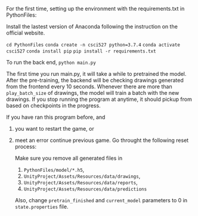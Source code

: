 For the first time, setting up the environment with the requirements.txt in PythonFiles:

Install the lastest version of Anaconda following the instruction on the official website.

`cd PythonFiles`
`conda create -n csci527 python=3.7.4`
`conda activate csci527`
`conda install pip`
`pip install -r requirements.txt`

To run the back end, `python main.py`

The first time you run main.py, it will take a while to pretrained the model. After the pre-training, the backend will be checking drawings generated from the frontend every 10 seconds. Whenever there are more than `play_batch_size` of drawings, the model will train a batch with the new drawings. If you stop running the program at anytime, it should pickup from based on checkpoints in the progress.

If you have ran this program before, and
1. you want to restart the game, or
2. meet an error continue previous game. Go throught the following reset process:

    Make sure you remove all generated files in
    1. `PythonFiles/model/*.h5`,
    2. `UnityProject/Assets/Resources/data/drawings`,
    3. `UnityProject/Assets/Resources/data/reports`,
    4. `UnityProject/Assets/Resources/data/predictions`

    Also, change `pretrain_finished` and `current_model` parameters to 0 in `state.properties` file.